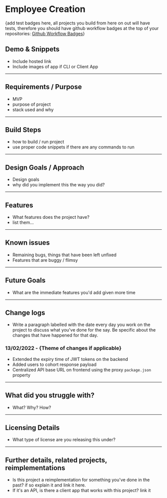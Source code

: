# Employee Creation

{add test badges here, all projects you build from here on out will have tests, therefore you should have github workflow badges at the top of your repositories: [Github Workflow Badges](https://docs.github.com/en/actions/monitoring-and-troubleshooting-workflows/adding-a-workflow-status-badge)}

## Demo & Snippets

- Include hosted link
- Include images of app if CLI or Client App

---

## Requirements / Purpose

- MVP
- purpose of project
- stack used and why

---

## Build Steps

- how to build / run project
- use proper code snippets if there are any commands to run

---

## Design Goals / Approach

- Design goals
- why did you implement this the way you did?

---

## Features

- What features does the project have?
- list them...

---

## Known issues

- Remaining bugs, things that have been left unfixed
- Features that are buggy / flimsy

---

## Future Goals

- What are the immediate features you'd add given more time

---

## Change logs

- Write a paragraph labelled with the date every day you work on the project to discuss what you've done for the say. Be specific about the changes that have happened for that day.

### 13/02/2022 - {Theme of changes if applicable}

- Extended the expiry time of JWT tokens on the backend
- Added users to cohort response payload
- Centralized API base URL on frontend using the proxy `package.json` property

---

## What did you struggle with?

- What? Why? How?

---

## Licensing Details

- What type of license are you releasing this under?

---

## Further details, related projects, reimplementations

- Is this project a reimplementation for something you've done in the past? if so explain it and link it here.
- If it's an API, is there a client app that works with this project? link it
